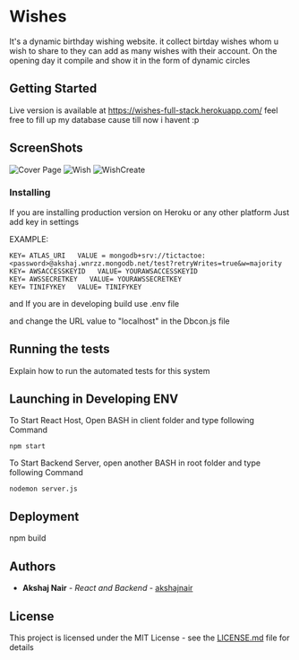 # Wishes

It's a dynamic birthday wishing website.
it collect birtday wishes whom u wish to share to they can add as many wishes with their account.
On the opening day it compile and show it in the form of dynamic circles 


## Getting Started

Live version is available at https://wishes-full-stack.herokuapp.com/ feel free to fill up my database cause till now i havent :p

## ScreenShots
![Cover Page](![WishCreate](https://raw.githubusercontent.com/Akshajnair/wishes/master/Screenshots/cover.png))
![Wish](https://raw.githubusercontent.com/Akshajnair/wishes/master/Screenshots/Wish.png)
![WishCreate](https://raw.githubusercontent.com/Akshajnair/wishes/master/Screenshots/Wish_create.png)
### Installing

If you are installing production version on Heroku or any other platform Just add key in settings 

EXAMPLE:

```
KEY= ATLAS_URI   VALUE = mongodb+srv://tictactoe:<password>@akshaj.wnrzz.mongodb.net/test?retryWrites=true&w=majority
KEY= AWSACCESSKEYID   VALUE= YOURAWSACCESSKEYID
KEY= AWSSECRETKEY   VALUE= YOURAWSSECRETKEY
KEY= TINIFYKEY   VALUE= TINIFYKEY
```

and If you are in developing build use .env file

and change the URL value to "localhost" in the Dbcon.js file

## Running the tests

Explain how to run the automated tests for this system

## Launching in Developing ENV
To Start React Host, Open BASH in client folder and type following Command
```
npm start
```
To Start Backend Server, open another BASH in root folder and type following Command
```
nodemon server.js
```

## Deployment

npm build

## Authors

* **Akshaj Nair** - *React and Backend* - [akshajnair](https://github.com/Akshajnair)

## License

This project is licensed under the MIT License - see the [LICENSE.md](LICENSE.md) file for details
